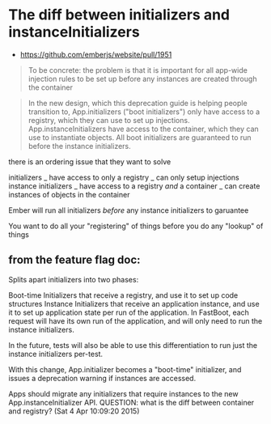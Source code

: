 # The diff between initializers and instanceInitializers

- https://github.com/emberjs/website/pull/1951

> To be concrete: the problem is that it is important for all app-wide injection
> rules to be set up before any instances are created through the container

> In the new design, which this deprecation guide is helping people transition
> to, App.initializers ("boot initializers") only have access to a registry,
> which they can use to set up injections. App.instanceInitializers have access
> to the container, which they can use to instantiate objects. All boot
> initializers are guaranteed to run before the instance initializers.

there is an ordering issue that they want to solve

initializers _ have access to only a registry _ can only setup injections
instance initializers _ have access to a registry *and* a container _ can create
instances of objects in the container

Ember will run all initializers _before_ any instance initializers to garuantee

You want to do all your "registering" of things before you do any "lookup" of
things

## from the feature flag doc:

Splits apart initializers into two phases:

Boot-time Initializers that receive a registry, and use it to set up code
structures Instance Initializers that receive an application instance, and use
it to set up application state per run of the application. In FastBoot, each
request will have its own run of the application, and will only need to run the
instance initializers.

In the future, tests will also be able to use this differentiation to run just
the instance initializers per-test.

With this change, App.initializer becomes a "boot-time" initializer, and issues
a deprecation warning if instances are accessed.

Apps should migrate any initializers that require instances to the new
App.instanceInitializer API. QUESTION: what is the diff between container and
registry? (Sat 4 Apr 10:09:20 2015)
